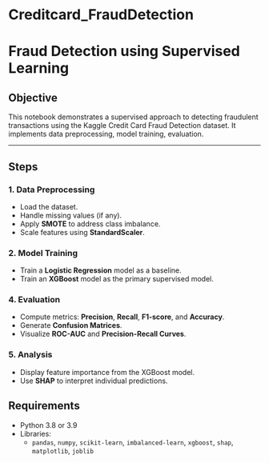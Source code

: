# Creditcard_FraudDetection

# Fraud Detection using Supervised Learning

## Objective
This notebook demonstrates a supervised approach to detecting fraudulent transactions using the Kaggle Credit Card Fraud Detection dataset. It implements data preprocessing, model training, evaluation.

---

## Steps
### 1. Data Preprocessing
- Load the dataset.
- Handle missing values (if any).
- Apply **SMOTE** to address class imbalance.
- Scale features using **StandardScaler**.

### 2. Model Training
- Train a **Logistic Regression** model as a baseline.
- Train an **XGBoost** model as the primary supervised model.

### 4. Evaluation
- Compute metrics: **Precision**, **Recall**, **F1-score**, and **Accuracy**.
- Generate **Confusion Matrices**.
- Visualize **ROC-AUC** and **Precision-Recall Curves**.

### 5. Analysis
- Display feature importance from the XGBoost model.
- Use **SHAP** to interpret individual predictions.

## Requirements
- Python 3.8 or 3.9
- Libraries:
  - `pandas`, `numpy`, `scikit-learn`, `imbalanced-learn`, `xgboost`, `shap`, `matplotlib`, `joblib`

